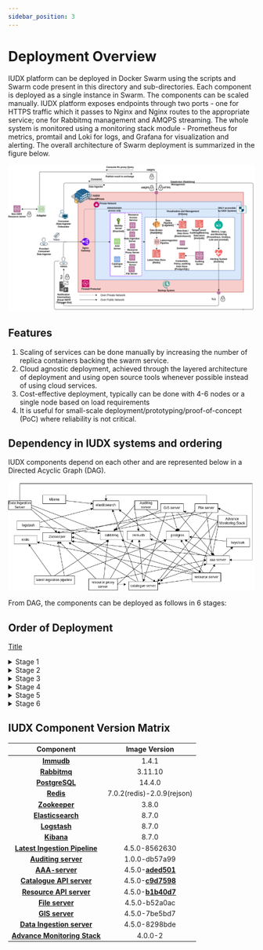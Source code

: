 ```yaml
---
sidebar_position: 3
---
```


# Deployment Overview

IUDX platform can be deployed in Docker Swarm using the scripts and Swarm code present in this directory and sub-directories. Each component is deployed as a single instance in Swarm. The components can be scaled manually. IUDX platform exposes endpoints through two ports - one for HTTPS traffic which it passes to Nginx and Nginx routes to the appropriate service; one for Rabbitmq management and AMQPS streaming. The whole system is monitored using a monitoring stack module - Prometheus for metrics, promtail and Loki for logs, and Grafana for visualization and alerting. The overall architecture of Swarm deployment is summarized in the figure below.

![Architecture](../../../resources/auth/Overview-Deloyment-IUDX-Swarm.png)<br/>

## Features

1. Scaling of services can be done manually by increasing the number of replica containers backing the swarm service.
2. Cloud agnostic deployment, achieved through the layered architecture of deployment and using open source tools whenever possible instead of using cloud services.
3. Cost-effective deployment, typically can be done with 4-6 nodes or a single node based on load requirements
4. It is useful for small-scale deployment/prototyping/proof-of-concept (PoC) where reliability is not critical.

## Dependency in IUDX systems and ordering

IUDX components depend on each other and are represented below in a Directed Acyclic Graph (DAG).

![Architecture](../../../resources/auth/IUDX-Dependency-Graph.png)<br/>

From DAG, the components can be deployed as follows in 6 stages:

## Order of Deployment
[Title](../../../versioned_docs)
   
<details>

<summary>Stage 1</summary>
1. Immudb<br/>
2. Rabbitmq<br/>
3. Postgresql<br/>
4. Redis<br/>
5. Zookeeper<br/>
6. Elasticsearch (Deploy ELK together)<br/>
</details>

<details>
<summary>Stage 2</summary>
    1. Logstash<br/>
    2. Kibana<br/>
    3. Keycloak<br/>
    4. Latest ingestion pipeline<br/>
    5. Auditing server<br/>
</details>

   <details> 
<summary>Stage 3</summary>
    1. AAA server
   </details>

<details>
<summary>Stage 4</summary>
    1. Catalogue server
</details>


<details>
<summary>Stage 5</summary>
    1. Resource Server<br/>
    2. Resource Server Proxy<br/>
    3. File server<br/>
    4. GIS server<br/>
    5. Data Ingestion server<br/>
</details>

<details>
<summary>Stage 6</summary>
    1. Advance Monitoring Stack
</details>

## IUDX Component Version Matrix


| Component                 | Image Version  |
|:---------------------------:|:----------------:|
| **[Immudb](./IUDX%20Component%20Installation/Immudb.md)**                    | 1.4.1          |
| **[Rabbitmq](./IUDX%20Component%20Installation/RabbitMQ.md)**                  | 3.11.10        |
| **[PostgreSQL](./IUDX%20Component%20Installation/RabbitMQ.md)**                | 14.4.0         |
| **[Redis](./IUDX%20Component%20Installation/Redis.md)**                     | 7.0.2(redis)-2.0.9(rejson) |
| **[Zookeeper](./IUDX%20Component%20Installation/Zookeeper.md)**                 | 3.8.0          |
| **[Elasticsearch](./IUDX%20Component%20Installation/ELK%20stack.md)**             | 8.7.0          |
| **[Logstash](./IUDX%20Component%20Installation/ELK%20stack.md)**                  | 8.7.0          |
| **[Kibana](./IUDX%20Component%20Installation/ELK%20stack.md)**                    | 8.7.0          |
| **[Latest Ingestion Pipeline](./IUDX%20Component%20Installation/Latest-Ingestion-Pipeline.md)** | 4.5.0-8562630  |
| **[Auditing server](./IUDX%20Component%20Installation/Auditing%20Server.md)**           | 1.0.0-db57a99  |
| **[AAA-server](./IUDX%20Component%20Installation/AAA%20Server.md)**                | 4.5.0-**[aded501](https://github.com/datakaveri/iudx-aaa-server/pkgs/container/aaa-depl/96914619?tag=4.5.0-aded501)**  |
| **[Catalogue API server](./IUDX%20Component%20Installation/Catalogue-Server.md)**      | 4.5.0-**[c9d7598](https://github.com/datakaveri/iudx-catalogue-server/pkgs/container/cat-prod/105131185?tag=4.5.0-c9d7598)**  |
| **[Resource API server](./IUDX%20Component%20Installation/Resource-Server.md)**       | 4.5.0-**[b1b40d7](https://github.com/datakaveri/iudx-resource-server/pkgs/container/rs-depl/104998888?tag=4.5.0-b1b40d7)**  |
| **[File server](./IUDX%20Component%20Installation/File%20Server.md)**               | 4.5.0-b52a0ac  |
| **[GIS server](./IUDX%20Component%20Installation/GIS-Server.md)**                | 4.5.0-7be5bd7  |
| **[Data Ingestion server](./IUDX%20Component%20Installation/Data-%20Ingestion%20Server.md)**     | 4.5.0-8298bde  |
| **[Advance Monitoring Stack](./IUDX%20Component%20Installation/Advance%20Monitoring%20Stack.md)**   | 4.0.0-2        |


